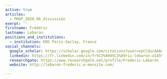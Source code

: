 ```yaml
---
active: true
articles:
  - PROP_2020_06_discussion
exerpt: ''
firstname: Frédéric
lastname: Lebaron
positions_and_institutions:
  - institution: ENS Paris-Saclay, France
social_channels:
  google_scholar: https://scholar.google.com/citations?user=xpCCducAAAAJ&hl=en
  linkedin: https://fr.linkedin.com/in/fr%C3%A9d%C3%A9ric-lebaron-a1459038
  researchgate: https://www.researchgate.net/profile/Frederic-Lebaron
  website: http://lebaron-frederic.e-monsite.com/

---
```

